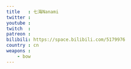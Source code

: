 ```yaml
---
title   : 七海Nanami
twitter :
youtube :
twitch  :
patreon :
bilibili: https://space.bilibili.com/5179976
country : cn
weapons :
    - bow
---
```

